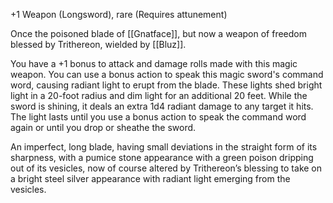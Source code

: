 +1 Weapon (Longsword), rare (Requires attunement) 

Once the poisoned blade of [[Gnatface]], but now a weapon of freedom blessed by Trithereon, wielded by [[Bluz]]. 

You have a +1 bonus to attack and damage rolls made with this magic weapon. You can use a bonus action to speak this magic sword's command word, causing radiant light to erupt from the blade. These lights shed bright light in a 20-foot radius and dim light for an additional 20 feet. While the sword is shining, it deals an extra 1d4 radiant damage to any target it hits. The light lasts until you use a bonus action to speak the command word again or until you drop or sheathe the sword. 

An imperfect, long blade, having small deviations in the straight form of its sharpness, with a pumice stone appearance with a green poison dripping out of its vesicles, now of course altered by Trithereon’s blessing to take on a bright steel silver appearance with radiant light emerging from the vesicles.